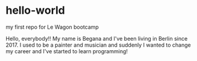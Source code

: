 # hello-world
my first repo for Le Wagon bootcamp

Hello, everybody!! My name is Begana and I've been living in Berlin since 2017.
I used to be a painter and musician and suddenly I wanted to change my career and I've started to learn programming!
